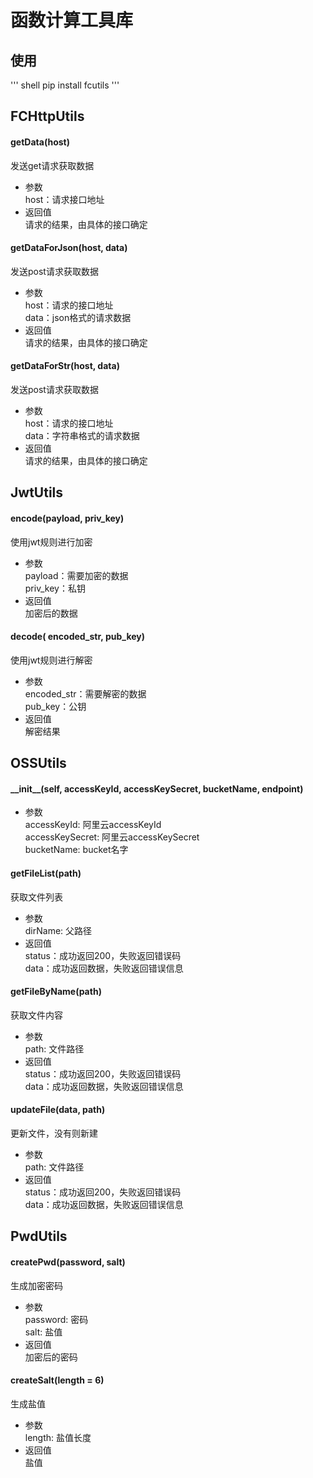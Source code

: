 # 函数计算工具库

## 使用
''' shell
pip install fcutils
'''

## FCHttpUtils
#### getData(host)
发送get请求获取数据
- 参数  
host：请求接口地址
- 返回值  
请求的结果，由具体的接口确定
#### getDataForJson(host, data)
发送post请求获取数据
- 参数  
host：请求的接口地址   
data：json格式的请求数据
- 返回值  
请求的结果，由具体的接口确定
#### getDataForStr(host, data)
发送post请求获取数据
- 参数  
host：请求的接口地址  
data：字符串格式的请求数据
- 返回值  
请求的结果，由具体的接口确定

## JwtUtils
#### encode(payload, priv_key)
使用jwt规则进行加密
- 参数  
payload：需要加密的数据  
priv_key：私钥
- 返回值  
加密后的数据
#### decode( encoded_str, pub_key)
使用jwt规则进行解密
- 参数  
encoded_str：需要解密的数据  
pub_key：公钥
- 返回值  
解密结果

## OSSUtils
#### \_\_init__(self, accessKeyId, accessKeySecret, bucketName, endpoint)
- 参数  
accessKeyId: 阿里云accessKeyId  
accessKeySecret: 阿里云accessKeySecret  
bucketName: bucket名字
#### getFileList(path)
获取文件列表
- 参数  
dirName: 父路径
- 返回值  
status：成功返回200，失败返回错误码  
data：成功返回数据，失败返回错误信息

#### getFileByName(path)
获取文件内容
- 参数  
path: 文件路径
- 返回值  
status：成功返回200，失败返回错误码  
data：成功返回数据，失败返回错误信息
#### updateFile(data, path)
更新文件，没有则新建
- 参数  
path: 文件路径
- 返回值  
status：成功返回200，失败返回错误码  
data：成功返回数据，失败返回错误信息

## PwdUtils
#### createPwd(password, salt)
生成加密密码
- 参数  
password: 密码  
salt: 盐值
- 返回值  
加密后的密码
#### createSalt(length = 6)
生成盐值
- 参数  
length: 盐值长度
- 返回值  
盐值


